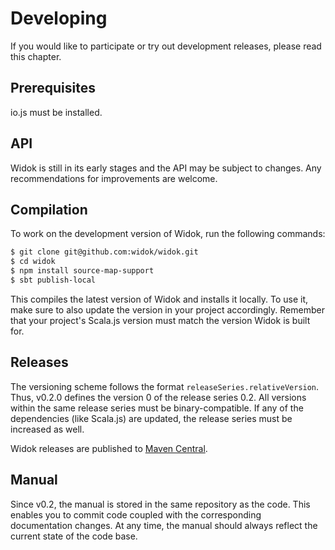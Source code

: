# Developing
If you would like to participate or try out development releases, please read this chapter.

## Prerequisites
io.js must be installed.

## API
Widok is still in its early stages and the API may be subject to changes. Any recommendations for improvements are welcome.

## Compilation
To work on the development version of Widok, run the following commands:

```bash
$ git clone git@github.com:widok/widok.git
$ cd widok
$ npm install source-map-support
$ sbt publish-local
```

This compiles the latest version of Widok and installs it locally. To use it, make sure to also update the version in your project accordingly. Remember that your project's Scala.js version must match the version Widok is built for.

## Releases
The versioning scheme follows the format `releaseSeries.relativeVersion`. Thus, v0.2.0 defines the version 0 of the release series 0.2. All versions within the same release series must be binary-compatible. If any of the dependencies (like Scala.js) are updated, the release series must be increased as well.

Widok releases are published to [Maven Central](https://search.maven.org/).

## Manual
Since v0.2, the manual is stored in the same repository as the code. This enables you to commit code coupled with the corresponding documentation changes. At any time, the manual should always reflect the current state of the code base.

